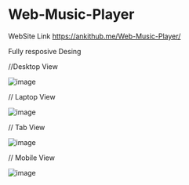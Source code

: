# Web-Music-Player

WebSite Link
https://ankithub.me/Web-Music-Player/

Fully resposive Desing 

//Desktop View

![image](https://user-images.githubusercontent.com/92246613/224611851-33a448e0-26e9-40de-a928-71c0c807ba8e.png)

// Laptop View

![image](https://user-images.githubusercontent.com/92246613/224611985-741f202c-e23c-4b3c-b980-c742579180ac.png)

// Tab View

![image](https://user-images.githubusercontent.com/92246613/224612143-0739cd3e-7b7b-4bf6-be3d-d389271534e7.png)

// Mobile View

![image](https://user-images.githubusercontent.com/92246613/224612263-4ecd6b99-7d22-4cb3-8b11-0fff4744e4f3.png)
